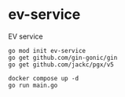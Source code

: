 # ev-service

EV service

```
go mod init ev-service
go get github.com/gin-gonic/gin
go get github.com/jackc/pgx/v5

docker compose up -d
go run main.go
```
